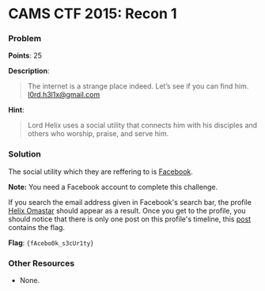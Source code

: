 # CAMS CTF 2015: Recon 1

### Problem

**Points**: 25

**Description**: 

> The internet is a strange place indeed. Let’s see if you can find him.
> l0rd.h3l1x@gmail.com

**Hint**: 

> Lord Helix uses a social utility that connects him with his disciples and others who worship, praise, and serve him.

### Solution

The social utility which they are reffering to is [Facebook](https://www.facebook.com/).

**Note:** You need a Facebook account to complete this challenge.

If you search the email address given in Facebook's search bar, the profile [Helix Omastar](https://www.facebook.com/profile.php?id=100009069409646&fref=ts) should appear as a result.
Once you get to the profile, you should notice that there is only one post on this profile's timeline, this [post](https://www.facebook.com/permalink.php?story_fbid=1430068993972067&id=100009069409646&pnref=story) contains the flag.

**Flag**: `{fAcebo0k_s3cUr1ty}`

### Other Resources

* None.
